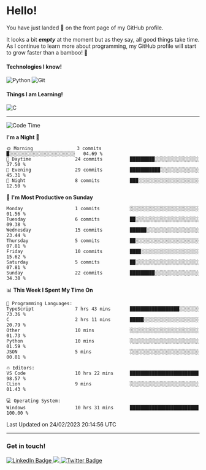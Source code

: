 # Hello!

You have just landed 🛬 on the front page of my GitHub profile.

It looks a bit ***empty*** at the moment but as they say, all good things take time. As I continue to learn more about programming, my GitHub profile will start to grow faster than a bamboo! 🎍 

#### Technologies I know!

![Python](https://img.shields.io/badge/python-3670A0?style=for-the-badge&logo=python&logoColor=ffdd54)
![Git](https://img.shields.io/badge/git-%23F05033.svg?style=for-the-badge&logo=git&logoColor=white)

#### Things I am Learning!

![C](https://img.shields.io/badge/c-%2300599C.svg?style=for-the-badge&logo=c&logoColor=white)

<hr size="2" noshade="0">

<!--START_SECTION:waka-->
![Code Time](http://img.shields.io/badge/Code%20Time-26%20hrs%2059%20mins-blue)

**I'm a Night 🦉** 

```text
🌞 Morning                3 commits           █░░░░░░░░░░░░░░░░░░░░░░░░   04.69 % 
🌆 Daytime                24 commits          █████████░░░░░░░░░░░░░░░░   37.50 % 
🌃 Evening                29 commits          ███████████░░░░░░░░░░░░░░   45.31 % 
🌙 Night                  8 commits           ███░░░░░░░░░░░░░░░░░░░░░░   12.50 % 
```
📅 **I'm Most Productive on Sunday** 

```text
Monday                   1 commits           ░░░░░░░░░░░░░░░░░░░░░░░░░   01.56 % 
Tuesday                  6 commits           ██░░░░░░░░░░░░░░░░░░░░░░░   09.38 % 
Wednesday                15 commits          ██████░░░░░░░░░░░░░░░░░░░   23.44 % 
Thursday                 5 commits           ██░░░░░░░░░░░░░░░░░░░░░░░   07.81 % 
Friday                   10 commits          ████░░░░░░░░░░░░░░░░░░░░░   15.62 % 
Saturday                 5 commits           ██░░░░░░░░░░░░░░░░░░░░░░░   07.81 % 
Sunday                   22 commits          █████████░░░░░░░░░░░░░░░░   34.38 % 
```


📊 **This Week I Spent My Time On** 

```text
💬 Programming Languages: 
TypeScript               7 hrs 43 mins       ██████████████████░░░░░░░   73.36 % 
C                        2 hrs 11 mins       █████░░░░░░░░░░░░░░░░░░░░   20.79 % 
Other                    10 mins             ░░░░░░░░░░░░░░░░░░░░░░░░░   01.73 % 
Python                   10 mins             ░░░░░░░░░░░░░░░░░░░░░░░░░   01.59 % 
JSON                     5 mins              ░░░░░░░░░░░░░░░░░░░░░░░░░   00.81 % 

🔥 Editors: 
VS Code                  10 hrs 22 mins      █████████████████████████   98.57 % 
CLion                    9 mins              ░░░░░░░░░░░░░░░░░░░░░░░░░   01.43 % 

💻 Operating System: 
Windows                  10 hrs 31 mins      █████████████████████████   100.00 % 
```


 Last Updated on 24/02/2023 20:14:56 UTC
<!--END_SECTION:waka-->

<hr size="2" noshade="0">

### Get in touch!

<div id="badges">
  <a href="https://www.linkedin.com/in/amritansh-sharma-7a4251245/">
    <img src="https://img.shields.io/badge/LinkedIn-blue?style=for-the-badge&logo=linkedin&logoColor=white" alt="LinkedIn Badge"/>
  </a>
  <a href="https://www.instagram.com/drowsycoder/">
    <img src="https://img.shields.io/badge/Instagram-%23E4405F.svg?style=for-the-badge&logo=Instagram&logoColor=white"/>
  </a>
  <a href="https://twitter.com/DrowsyCoder">
    <img src="https://img.shields.io/badge/Twitter-blue?style=for-the-badge&logo=twitter&logoColor=white" alt="Twitter Badge"/>
  </a>
</div>
